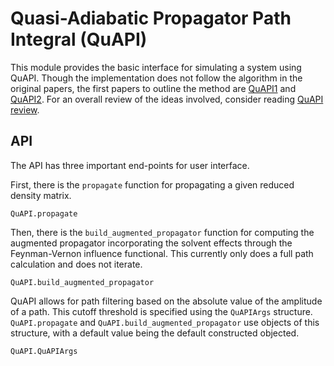 # Quasi-Adiabatic Propagator Path Integral (QuAPI)

This module provides the basic interface for simulating a system using QuAPI. Though the implementation does not follow the algorithm in the original papers, the first papers to outline the method are [QuAPI1](https://dx.doi.org/10.1063/1.469508) and [QuAPI2](https://dx.doi.org/10.1063/1.469509). For an overall review of the ideas involved, consider reading [QuAPI review](https://doi.org/10.1063/1.531046). 

## API
The API has three important end-points for user interface.

First, there is the `propagate` function for propagating a given reduced density matrix.

```@docs
QuAPI.propagate
```

Then, there is the `build_augmented_propagator` function for computing the augmented propagator incorporating the solvent effects through the Feynman-Vernon influence functional. This currently only does a full path calculation and does not iterate.

```@docs
QuAPI.build_augmented_propagator
```

QuAPI allows for path filtering based on the absolute value of the amplitude of a path. This cutoff threshold is specified using the `QuAPIArgs` structure. `QuAPI.propagate` and `QuAPI.build_augmented_propagator` use objects of this structure, with a default value being the default constructed objected.

```@docs
QuAPI.QuAPIArgs
```